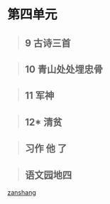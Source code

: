 # 第四单元

<Ebook grade="xxyw5b" :pages="53" :paged="53" ></Ebook>

> ## 9 古诗三首

<Ebook grade="xxyw5b" :pages="54" :paged="55" ></Ebook>

> ## 10 青山处处埋忠骨

<Ebook grade="xxyw5b" :pages="56" :paged="58" ></Ebook>

> ## 11 军神

<Ebook grade="xxyw5b" :pages="59" :paged="62" ></Ebook>

> ## 12* 清贫

<Ebook grade="xxyw5b" :pages="63" :paged="64" ></Ebook>

> ## 习作 他 了

<Ebook grade="xxyw5b" :pages="65" :paged="65" ></Ebook>

> ## 语文园地四

<Ebook grade="xxyw5b" :pages="66" :paged="68" ></Ebook>

[zanshang](../res/zanshang.md ':include')